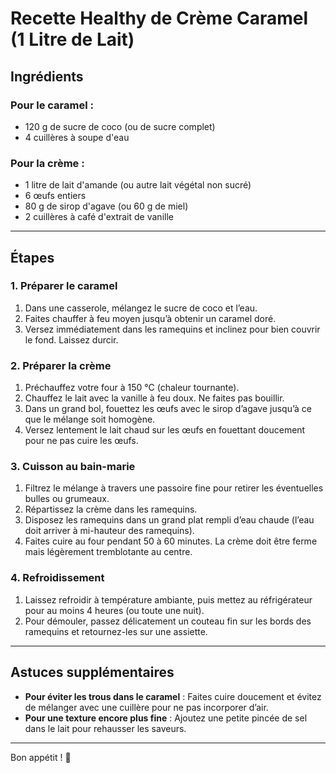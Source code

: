 # Recette Healthy de Crème Caramel (1 Litre de Lait)

## Ingrédients

### Pour le caramel :
- 120 g de sucre de coco (ou de sucre complet)
- 4 cuillères à soupe d'eau

### Pour la crème :
- 1 litre de lait d'amande (ou autre lait végétal non sucré)
- 6 œufs entiers
- 80 g de sirop d'agave (ou 60 g de miel)
- 2 cuillères à café d'extrait de vanille

---

## Étapes

### 1. Préparer le caramel
1. Dans une casserole, mélangez le sucre de coco et l’eau.
2. Faites chauffer à feu moyen jusqu’à obtenir un caramel doré.
3. Versez immédiatement dans les ramequins et inclinez pour bien couvrir le fond. Laissez durcir.

### 2. Préparer la crème
1. Préchauffez votre four à 150 °C (chaleur tournante).
2. Chauffez le lait avec la vanille à feu doux. Ne faites pas bouillir.
3. Dans un grand bol, fouettez les œufs avec le sirop d’agave jusqu’à ce que le mélange soit homogène.
4. Versez lentement le lait chaud sur les œufs en fouettant doucement pour ne pas cuire les œufs.

### 3. Cuisson au bain-marie
1. Filtrez le mélange à travers une passoire fine pour retirer les éventuelles bulles ou grumeaux.
2. Répartissez la crème dans les ramequins.
3. Disposez les ramequins dans un grand plat rempli d’eau chaude (l’eau doit arriver à mi-hauteur des ramequins).
4. Faites cuire au four pendant 50 à 60 minutes. La crème doit être ferme mais légèrement tremblotante au centre.

### 4. Refroidissement
1. Laissez refroidir à température ambiante, puis mettez au réfrigérateur pour au moins 4 heures (ou toute une nuit).
2. Pour démouler, passez délicatement un couteau fin sur les bords des ramequins et retournez-les sur une assiette.

---

## Astuces supplémentaires
- **Pour éviter les trous dans le caramel** : Faites cuire doucement et évitez de mélanger avec une cuillère pour ne pas incorporer d’air.
- **Pour une texture encore plus fine** : Ajoutez une petite pincée de sel dans le lait pour rehausser les saveurs.

---

Bon appétit ! 🍮
